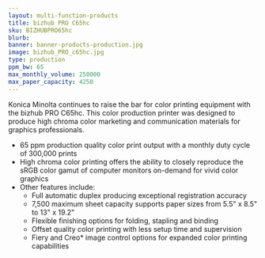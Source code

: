 ```yaml
---
layout: multi-function-products
title: bizhub PRO C65hc
sku: BIZHUBPRO65hc
blurb:
banner: banner-products-production.jpg
image: bizhub_PRO_c65hc.jpg
type: production
ppm_bw: 65
max_monthly_volume: 250000
max_paper_capacity: 4250
---
```


Konica Minolta continues to raise the bar for color printing equipment with the bizhub PRO C65hc. This color production printer was designed to produce high chroma color marketing and communication materials for graphics professionals.

* 65 ppm production quality color print output with a monthly duty cycle of 300,000 prints
* High chroma color printing offers the ability to closely reproduce the sRGB color gamut of computer monitors on-demand for vivid color graphics
* Other features include:
  * Full automatic duplex producing exceptional registration accuracy
  * 7,500 maximum sheet capacity supports paper sizes from 5.5" x 8.5" to 13" x 19.2"
  * Flexible finishing options for folding, stapling and binding
  * Offset quality color printing with less setup time and supervision
  * Fiery and Creo* image control options for expanded color printing capabilities
